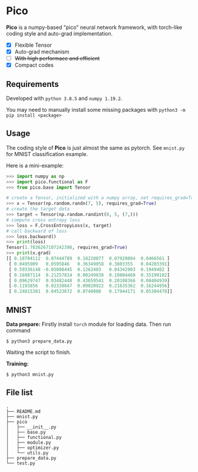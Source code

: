 # Pico

**Pico** is a numpy-based "pico"  neural network framework, with torch-like coding style and auto-grad implementation.

- [x] Flexible Tensor
- [x] Auto-grad mechanism
- [ ] ~~With high performace and efficient~~
- [x] Compact codes

## Requirements

Developed with `python 3.8.5` and `numpy 1.19.2`.

You may need to manually install some missing packages with `python3 -m pip install <package>`

## Usage

The coding style of **Pico** is just almost the same as pytorch. See `mnist.py` for MNIST classification example.

Here is a mini-example:

```python
>>> import numpy as np
>>> import pico.functional as F
>>> from pico.base import Tensor

# create a Tensor, initialized with a numpy array, set requires_grad=True to calculate gradient
>>> x = Tensor(np.random.randn(7, 5), requires_grad=True)
# create the target data
>>> target = Tensor(np.random.randint(0, 5, (7,)))
# compute cross entropy loss
>>> loss = F.CrossEntropyLoss(x, target)
# call backward of loss
>>> loss.backward()
>>> print(loss)
Tensor(1.7836267107242398, requires_grad=True)
>>> print(x.grad)
[[ 0.18704112  0.07444789  0.10220077  0.07920804  0.0466561 ]
 [ 0.0495909   0.0595846   0.36349058  0.3803355   0.04203391]
 [ 0.59336148 -0.05008445  0.1262403   0.04342903  0.1949402 ]
 [ 0.16987114  0.21257814  0.00249838  0.10804468  0.35199102]
 [ 0.09629747  0.03482448  0.43659541  0.20108366  0.08404939]
 [-0.1193856   0.02339847  0.09020922  0.21635362  0.16244956]
 [ 0.24815381  0.04523672  0.0740008   0.17944171  0.05384478]]
```

## MNIST

**Data prepare:** Firstly install `torch` module for loading data. Then run command

```
$ python3 prepare_data.py
```

Waiting the script to finish.

**Training:**

```
$ python3 mnist.py
```

## File list

```
.
├── README.md
├── mnist.py
├── pico
│   ├── __init__.py
│   ├── base.py
│   ├── functional.py
│   ├── module.py
│   ├── optimizer.py
│   └── utils.py
├── prepare_data.py
└── test.py
```


